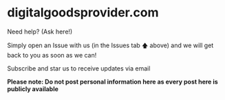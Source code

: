 # digitalgoodsprovider.com
Need help? (Ask here!)

Simply open an Issue with us (in the Issues tab 🡅 above) and we will get back to you as soon as we can!

Subscribe and star us to receive updates via email

**Please note: Do not post personal information here as every post here is publicly available**
